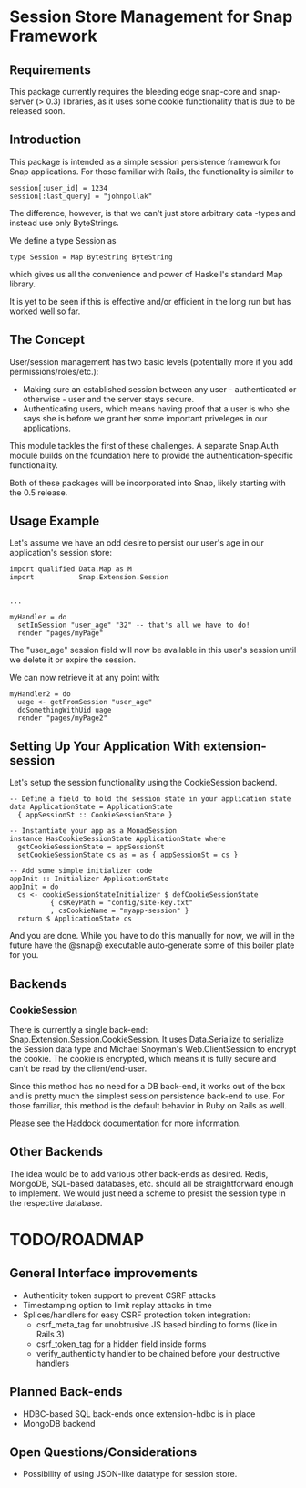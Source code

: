 # Session Store Management for Snap Framework

## Requirements

This package currently requires the bleeding edge snap-core and snap-server (>
0.3) libraries, as it uses some cookie functionality that is due to be released
soon.

## Introduction

This package is intended as a simple session persistence framework for Snap
applications. For those familiar with Rails, the functionality is similar to 
    
    session[:user_id] = 1234
    session[:last_query] = "johnpollak"

The difference, however, is that we can't just store arbitrary data -types and
instead use only ByteStrings.


We define a type Session as

    type Session = Map ByteString ByteString

which gives us all the convenience and power of Haskell's standard Map library.

It is yet to be seen if this is effective and/or efficient in the long run but
has worked well so far.


## The Concept

User/session management has two basic levels (potentially more if you add
permissions/roles/etc.):

  - Making sure an established session between any user - authenticated or
  	otherwise - user and the server stays secure.
  - Authenticating users, which means having proof that a user is who she says
  	she is before we grant her some important priveleges in our applications.

This module tackles the first of these challenges. A separate Snap.Auth module
builds on the foundation here to provide the authentication-specific
functionality.

Both of these packages will be incorporated into Snap, likely starting with the
0.5 release.

## Usage Example

Let's assume we have an odd desire to persist our user's age in our
application's session store: 

    import qualified Data.Map as M
    import           Snap.Extension.Session
    

    ...

    myHandler = do
      setInSession "user_age" "32" -- that's all we have to do!
      render "pages/myPage"

The "user_age" session field will now be available in this user's session until
we delete it or expire the session.

We can now retrieve it at any point with:
    
    myHandler2 = do
      uage <- getFromSession "user_age"
      doSomethingWithUid uage
      render "pages/myPage2"


## Setting Up Your Application With extension-session

Let's setup the session functionality using the CookieSession backend.
    
    -- Define a field to hold the session state in your application state
    data ApplicationState = ApplicationState
      { appSessionSt :: CookieSessionState }

    -- Instantiate your app as a MonadSession
    instance HasCookieSessionState ApplicationState where
      getCookieSessionState = appSessionSt
      setCookieSessionState cs as = as { appSessionSt = cs }

    -- Add some simple initializer code
    appInit :: Initializer ApplicationState
    appInit = do
      cs <- cookieSessionStateInitializer $ defCookieSessionState
              { csKeyPath = "config/site-key.txt" 
              , csCookieName = "myapp-session" }
      return $ ApplicationState cs


And you are done. While you have to do this manually for now, we will in the
future have the @snap@ executable auto-generate some of this boiler plate
for you.



## Backends


### CookieSession

There is currently a single back-end: Snap.Extension.Session.CookieSession. It
uses Data.Serialize to serialize the Session data type and Michael Snoyman's
Web.ClientSession to encrypt the cookie. The cookie is encrypted, which means
it is fully secure and can't be read by the client/end-user.

Since this method has no need for a DB back-end, it works out of the box and is
pretty much the simplest session persistence back-end to use. For those
familiar, this method is the default behavior in Ruby on Rails as well.

Please see the Haddock documentation for more information.


## Other Backends

The idea would be to add various other back-ends as desired. Redis, MongoDB,
SQL-based databases, etc. should all be straightforward enough to implement. We
would just need a scheme to presist the session type in the respective
database.


# TODO/ROADMAP

## General Interface improvements
- Authenticity token support to prevent CSRF attacks 
- Timestamping option to limit replay attacks in time 
- Splices/handlers for easy CSRF protection token integration:
  - csrf_meta_tag for unobtrusive JS based binding to forms (like in Rails 3)
  - csrf_token_tag for a hidden field inside forms
  - verify_authenticity handler to be chained before your destructive handlers

## Planned Back-ends
- HDBC-based SQL back-ends once extension-hdbc is in place
- MongoDB backend


## Open Questions/Considerations
- Possibility of using JSON-like datatype for session store.
